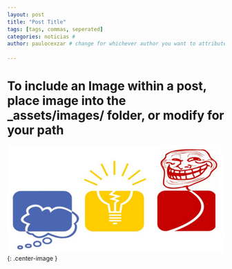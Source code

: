 ```yaml
---
layout: post
title: "Post Title"
tags: [tags, commas, seperated]
categories: noticias #
author: paulocexzar # change for whichever author you want to attribute to the post, set in _config.yml

---
```


# To include an Image within a post, place image into the _assets/images/ folder, or modify for your path
![Falha ao carregar a imagem.](/_assets/images/icptroll.png){: .center-image }
